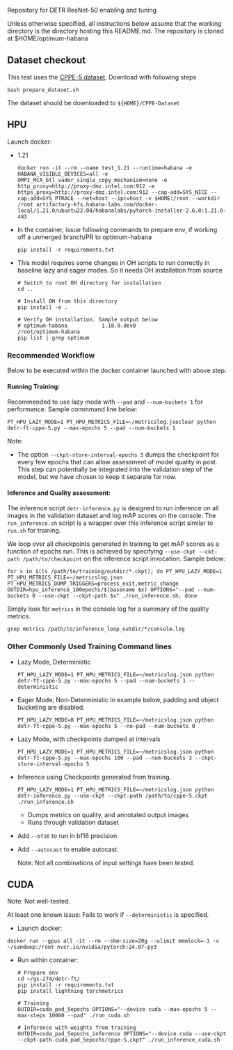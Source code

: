 Repository for DETR ResNet-50 enabling and tuning

Unless otherwise specified, all instructions below assume that the working directory is the directory hosting this README.md.
The repository is cloned at $HOME/optimum-habana

## Dataset checkout

This test uses the [CPPE-5 dataset](https://huggingface.co/datasets/rishitdagli/cppe-5). Download with following steps

    bash prepare_dataset.sh

The dataset should be downloaded to `${HOME}/CPPE-Dataset`

## HPU

Launch docker:

* 1.21

      docker run -it --rm --name test_1.21 --runtime=habana -e HABANA_VISIBLE_DEVICES=all -e OMPI_MCA_btl_vader_single_copy_mechanism=none -e http_proxy=http://proxy-dmz.intel.com:912 -e https_proxy=http://proxy-dmz.intel.com:912 --cap-add=SYS_NICE --cap-add=SYS_PTRACE --net=host --ipc=host -v $HOME:/root --workdir /root artifactory-kfs.habana-labs.com/docker-local/1.21.0/ubuntu22.04/habanalabs/pytorch-installer-2.6.0:1.21.0-483

* In the container, issue following commands to prepare env, if working off a unmerged branch/PR to optimum-habana 

      pip install -r requirements.txt

* This model requires some changes in OH scripts to run correctly in baseline lazy and eager modes. So it needs OH installation from source 

      # Switch to root OH directory for installation
      cd ..
      
      # Install OH from this directory
      pip install -e .
      
      # Verify OH installation. Sample output below
      # optimum-habana           1.18.0.dev0                     /root/optimum-habana
      pip list | grep optimum


### Recommended Workflow

Below to be executed within the docker container launched with above step.

#### Running Training:

Recommended to use lazy mode with `--pad` and `--num-buckets 1` for performance. Sample commmand line below:

    PT_HPU_LAZY_MODE=1 PT_HPU_METRICS_FILE=~/metricslog.jsoclear python detr-ft-cppe-5.py --max-epochs 5 --pad --num-buckets 1

Note:
- The option `--ckpt-store-interval-epochs 5` dumps the checkpoint for every few epochs that can
  allow assessment of model quality in post. This step can potentially be integrated into the validation
  step of the model, but we have chosen to keep it separate for now.

#### Inference and Quality assessment:
 
The inference script `detr-inference.py` is designed to run inference on all images in the validation dataset and
log mAP scores on the console. The `run_inference.sh` script is a wrapper over this inference script similar to
`run.sh` for training.

We loop over all checkpoints generated in training to get mAP scores as a function of epochs run. This is achieved
by specifying `--use-ckpt --ckt-path /path/to/checkpoint` on the inference script invocation. Sample below:

    for x in $(ls /path/to/training/outdir/*.ckpt); do PT_HPU_LAZY_MODE=1 PT_HPU_METRICS_FILE=~/metricslog.json PT_HPU_METRICS_DUMP_TRIGGERS=process_exit,metric_change  OUTDIR=hpu_inference_100epochs/$(basename $x) OPTIONS="--pad --num-buckets 0 --use-ckpt --ckpt-path $x" ./run_inference.sh; done

Simply look for `metrics` in the console log for a summary of the quality metrics.

    grep metrics /path/to/inference_loop_outdir/*/console.log


### Other Commonly Used Training Command lines

  * Lazy Mode, Deterministic
    
        PT_HPU_LAZY_MODE=1 PT_HPU_METRICS_FILE=~/metricslog.json python detr-ft-cppe-5.py --max-epochs 5 --pad --num-buckets 1 --deterministic

  * Eager Mode, Non-Deterministic
    In example below, padding and object bucketing are disabled.

        PT_HPU_LAZY_MODE=0 PT_HPU_METRICS_FILE=~/metricslog.json python detr-ft-cppe-5.py --max-epochs 5 --no-pad --num-buckets 0

  * Lazy Mode, with checkpoints dumped at intervals

        PT_HPU_LAZY_MODE=1 PT_HPU_METRICS_FILE=~/metricslog.json python detr-ft-cppe-5.py --max-epochs 100 --pad --num-buckets 3 --ckpt-store-interval-epochs 5

  * Inference using Checkpoints generated from training.

        PT_HPU_LAZY_MODE=1 PT_HPU_METRICS_FILE=~/metricslog.json python detr-inference.py --use-ckpt --ckpt-path /path/to/cppe-5.ckpt ./run_inference.sh

    * Dumps metrics on quality, and annotated output images
    * Runs through validation dataset
 

  * Add `--bf16` to run in bf16 precision

  * Add `--autocast` to enable autocast.
 
    Note: Not all combinations of input settings have been tested. 

## CUDA

Note: Not well-tested.

At least one known issue: Fails to work if  `--deterministic` is specified. 

* Launch docker:

`docker run --gpus all -it --rm --shm-size=20g --ulimit memlock=-1 -v ~/sandeep:/root nvcr.io/nvidia/pytorch:24.07-py3`

* Run within container:

      # Prepare env
      cd ~/gs-274/detr-ft/
      pip install -r requirements.txt
      pip install lightning torchmetrics

      # Training
      OUTDIR=cuda_pad_5epochs OPTIONS="--device cuda --max-epochs 5 --max-steps 10000 --pad" ./run_cuda.sh

      # Inference with weights from training
      OUTDIR=cuda_pad_5epochs_inference OPTIONS="--device cuda --use-ckpt --ckpt-path cuda_pad_5epochs/cppe-5.ckpt" ./run_inference_cuda.sh
